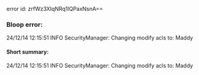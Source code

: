 error id: zrfWz3XIqNRq1lQPaxNsnA==
### Bloop error:

24/12/14 12:15:51 INFO SecurityManager: Changing modify acls to: Maddy
#### Short summary: 

24/12/14 12:15:51 INFO SecurityManager: Changing modify acls to: Maddy